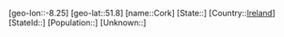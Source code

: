 ﻿---
location: [51.8,-8.25]
type: City
tags:
- geo/City


SpocWebEntityId: 29655
isDeleted: false
confidential: public

---
[geo-lon::-8.25]
[geo-lat::51.8]
[name::Cork]
[State::]
[Country::[Ireland](geo/Continent/Europe/Ireland.md)]
[StateId::]
[Population::]
[Unknown::]

